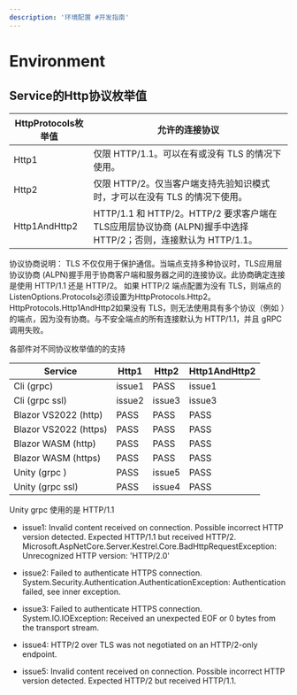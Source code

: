 ```yaml
---
description: '环境配置 #开发指南'
---
```


# Environment

## Service的Http协议枚举值

| HttpProtocols枚举值 |	允许的连接协议 |
|--- | --- |
| Http1	| 仅限 HTTP/1.1。可以在有或没有 TLS 的情况下使用。|
| Http2 | 仅限 HTTP/2。仅当客户端支持先验知识模式时，才可以在没有 TLS 的情况下使用。 |
| Http1AndHttp2 | HTTP/1.1 和 HTTP/2。HTTP/2 要求客户端在 TLS应用层协议协商 (ALPN)握手中选择 HTTP/2；否则，连接默认为 HTTP/1.1。|

协议协商说明：
TLS 不仅仅用于保护通信。当端点支持多种协议时，TLS应用层协议协商 (ALPN)握手用于协商客户端和服务器之间的连接协议。此协商确定连接是使用 HTTP/1.1 还是 HTTP/2。
如果 HTTP/2 端点配置为没有 TLS，则端点的ListenOptions.Protocols必须设置为HttpProtocols.Http2。HttpProtocols.Http1AndHttp2如果没有 TLS，则无法使用具有多个协议（例如 ）的端点，因为没有协商。与不安全端点的所有连接默认为 HTTP/1.1，并且 gRPC 调用失败。

各部件对不同协议枚举值的的支持

| Service | Http1 | Http2 | Http1AndHttp2 |
| --- | --- | --- | --- |
| Cli (grpc)  | issue1    |  PASS  | issue1   |
| Cli (grpc ssl)  | issue2    | issue3   | issue3   |
| Blazor VS2022 (http) | PASS | PASS | PASS |
| Blazor VS2022 (https) | PASS  | PASS | PASS |
| Blazor WASM (http) | PASS | PASS | PASS |
| Blazor WASM (https) | PASS | PASS | PASS |
| Unity (grpc ) | PASS | issue5 | PASS |
| Unity (grpc ssl) | PASS | issue4 | PASS |

Unity grpc 使用的是 HTTP/1.1

* issue1:
Invalid content received on connection. Possible incorrect HTTP version detected. Expected HTTP/1.1 but received HTTP/2.
Microsoft.AspNetCore.Server.Kestrel.Core.BadHttpRequestException: Unrecognized HTTP version: 'HTTP/2.0'

* issue2:
Failed to authenticate HTTPS connection.
System.Security.Authentication.AuthenticationException: Authentication failed, see inner exception.

* issue3:
Failed to authenticate HTTPS connection.
System.IO.IOException:  Received an unexpected EOF or 0 bytes from the transport stream.

* issue4:
HTTP/2 over TLS was not negotiated on an HTTP/2-only endpoint.

* issue5:
Invalid content received on connection. Possible incorrect HTTP version detected. Expected HTTP/2 but received HTTP/1.1.
